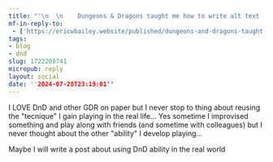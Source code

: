 ```yaml
---
title: "'\n  \n    Dungeons & Dragons taught me how to write alt text  Eric Bailey\n  \n'"
mf-in-reply-to:
 - ['https://ericwbailey.website/published/dungeons-and-dragons-taught-me-how-to-write-alt-text/']
tags:
- blog
- dnd
slug: 1722208741
micropub: reply
layout: social
date: ''2024-07-28T23:19:01''
---
```

I LOVE DnD and other GDR on paper but I never stop to thing about reusing the "tecnique" I gain playing in the real life...
Yes sometime I improvised something and play along with friends (and sometime with colleagues)  but I never thought about the other "ability" I develop playing...

Maybe I will write a post about using DnD ability in the real world 